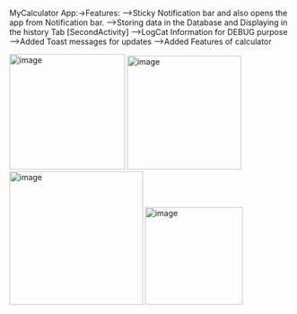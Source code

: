MyCalculator App:->Features:
-->Sticky Notification bar and also opens the app from Notification bar.
-->Storing data in the Database and Displaying in the history Tab [SecondActivity]
-->LogCat Information for DEBUG purpose
-->Added Toast messages for updates
-->Added Features of calculator

<img width="206" alt="image" src="https://github.com/shivarani2702/MyCalculatorApp/assets/83292756/0ed6fb1e-d2f5-4ab0-8452-236bda126af8">
<img width="203" alt="image" src="https://github.com/shivarani2702/MyCalculatorApp/assets/83292756/d2aac64d-2782-4aa7-8ac8-ff0d36a2877b">

<img width="238" alt="image" src="https://github.com/shivarani2702/MyCalculatorApp/assets/83292756/e06ff9c4-784c-4142-8261-0cff40baede7">
<img width="174" alt="image" src="https://github.com/shivarani2702/MyCalculatorApp/assets/83292756/9aba3a1c-d704-4e98-ae6d-2203a4366205">

